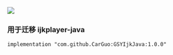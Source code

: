 [![](https://jitpack.io/v/CarGuo/GSYIjkJava.svg)](https://jitpack.io/#CarGuo/GSYIjkJava)

### 用于迁移 ijkplayer-java

```
implementation "com.github.CarGuo:GSYIjkJava:1.0.0"
```
